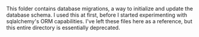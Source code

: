 This folder contains database migrations, a way to initialize and update the database schema. I used this at first, before I started experimenting with sqlalchemy's ORM capabilities. I've left these files here as a reference, but this entire directory is essentially deprecated.
